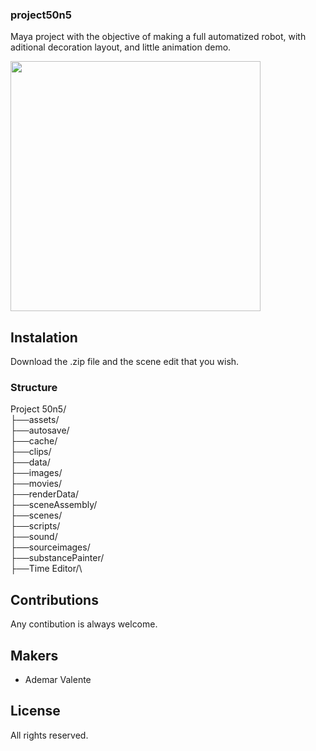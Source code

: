 ### project50n5

Maya project with the objective of making a full automatized robot, with aditional decoration layout, and little animation demo.

<img align="center" width="400" height="400" src="">



## Instalation

Download the .zip file and the scene edit that you wish.



### Structure

Project 50n5/\
├──assets/\
├──autosave/\
├──cache/\
├──clips/\
├──data/\
├──images/\
├──movies/\
├──renderData/\
├──sceneAssembly/\
├──scenes/\
├──scripts/\
├──sound/\
├──sourceimages/\
├──substancePainter/\
├──Time Editor/\




## Contributions
Any contibution is always welcome.


## Makers
- Ademar Valente



## License
All rights reserved.
